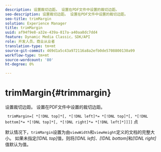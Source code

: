 ```yaml
---
description: 设置裁切边距。 设置在PDF文件中设置的裁切边距。
seo-description: 设置裁切边距。 设置在PDF文件中设置的裁切边距。
seo-title: trimMargin
solution: Experience Manager
title: trimMargin
uuid: af94f9e8-a32e-439a-817a-a40aa8dc7dd4
feature: Dynamic Media Classic，SDK/API
role: 开发人员，商业从业者
translation-type: tm+mt
source-git-commit: 469d1a5c43a972116a8a2efb0de5708800130a99
workflow-type: tm+mt
source-wordcount: '80'
ht-degree: 0%

---
```



# trimMargin{#trimmargin}

设置裁切边距。 设置在PDF文件中设置的裁切边距。

` trimMargin=[ *[!DNL top]*[, *[!DNL left]*= *[!DNL top]*[, *[!DNL bottom]*= *[!DNL top]*[, *[!DNL right]*= *[!DNL left]*]]]]` 点

默认情况下，`trimMargin`设置为由`viewWidth`和`viewHeight`定义的文档的完整大小。 如果未指定&#x200B;*[!DNL top]*&#x200B;值，则将&#x200B;*[!DNL left]*、*[!DNL bottom]*&#x200B;和&#x200B;*[!DNL right]*&#x200B;值默认为值。
